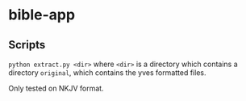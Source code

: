 # bible-app
## Scripts

` python extract.py <dir> `
where `<dir>` is a directory which contains a directory `original`, which contains the yves formatted files.

Only tested on NKJV format.